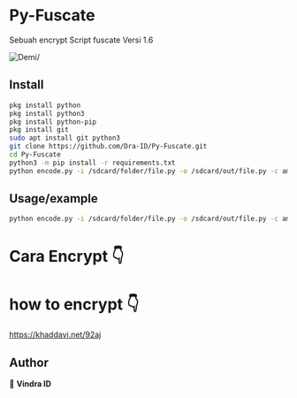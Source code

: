 # Py-Fuscate
Sebuah encrypt Script fuscate Versi 1.6
<p align=left> <img src=https://komarev.com/ghpvc/?username=yo alt=Demi/> </p>

## Install

```sh
pkg install python
pkg install python3
pkg install python-pip
pkg install git
sudo apt install git python3
git clone https://github.com/Dra-ID/Py-Fuscate.git
cd Py-Fuscate
python3 -m pip install -r requirements.txt
python encode.py -i /sdcard/folder/file.py -o /sdcard/out/file.py -c amount
```

## Usage/example 
```sh
python encode.py -i /sdcard/folder/file.py -o /sdcard/out/file.py -c amount
```

# Cara Encrypt 👇
# how to encrypt 👇
https://khaddavi.net/92aj

## Author
👤 **Vindra ID**
